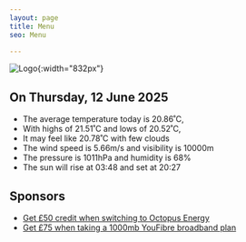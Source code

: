 ```yaml
---
layout: page
title: Menu
seo: Menu

---
```


![Logo](/images/logo.jpg){:width="832px"}

<!-- weather_marker starts -->
## On Thursday, 12 June 2025

- The average temperature today is 20.86˚C,
- With highs of 21.51˚C and lows of 20.52˚C,
- It may feel like 20.78˚C with few clouds
- The wind speed is 5.66m/s and visibility is 10000m
- The pressure is 1011hPa and humidity is 68%
- The sun will rise at 03:48 and set at 20:27

<!-- weather_marker ends -->

## Sponsors

- [Get £50 credit when switching to Octopus Energy](https://bit.ly/3oD1nnS)
- [Get £75 when taking a 1000mb YouFibre broadband plan](https://aklam.io/91zWhU?)
